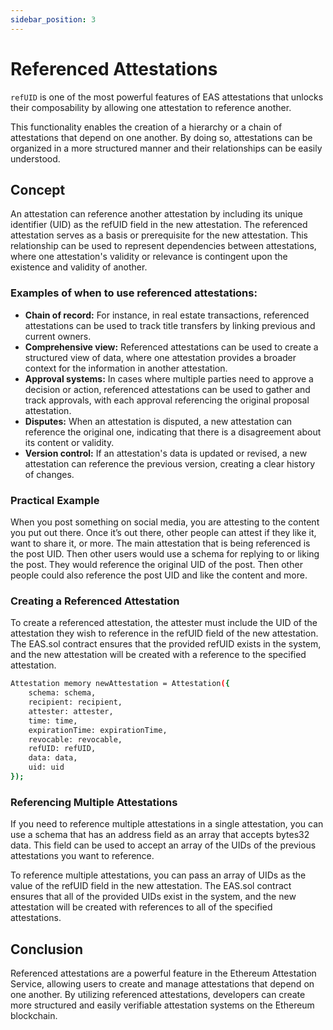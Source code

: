 ```yaml
---
sidebar_position: 3
---
```


# Referenced Attestations
`refUID` is one of the most powerful features of EAS attestations that unlocks their composability by allowing one attestation to reference another.

This functionality enables the creation of a hierarchy or a chain of attestations that depend on one another. By doing so, attestations can be organized in a more structured manner and their relationships can be easily understood.

## Concept
An attestation can reference another attestation by including its unique identifier (UID) as the refUID field in the new attestation. The referenced attestation serves as a basis or prerequisite for the new attestation. This relationship can be used to represent dependencies between attestations, where one attestation's validity or relevance is contingent upon the existence and validity of another.

### Examples of when to use referenced attestations:
- **Chain of record:** For instance, in real estate transactions, referenced attestations can be used to track title transfers by linking previous and current owners.
- **Comprehensive view:** Referenced attestations can be used to create a structured view of data, where one attestation provides a broader context for the information in another attestation.
- **Approval systems:** In cases where multiple parties need to approve a decision or action, referenced attestations can be used to gather and track approvals, with each approval referencing the original proposal attestation.
- **Disputes:** When an attestation is disputed, a new attestation can reference the original one, indicating that there is a disagreement about its content or validity.
- **Version control:** If an attestation's data is updated or revised, a new attestation can reference the previous version, creating a clear history of changes.

### Practical Example
When you post something on social media, you are attesting to the content you put out there. Once it’s out there, other people can attest if they like it, want to share it, or more. The main attestation that is being referenced is the post UID. Then other users would use a schema for replying to or liking the post. They would reference the original UID of the post. Then other people could also reference the post UID and like the content and more.

### Creating a Referenced Attestation
To create a referenced attestation, the attester must include the UID of the attestation they wish to reference in the refUID field of the new attestation. The EAS.sol contract ensures that the provided refUID exists in the system, and the new attestation will be created with a reference to the specified attestation.

```bash solidity
Attestation memory newAttestation = Attestation({
    schema: schema,
    recipient: recipient,
    attester: attester,
    time: time,
    expirationTime: expirationTime,
    revocable: revocable,
    refUID: refUID,
    data: data,
    uid: uid
});
```
### Referencing Multiple Attestations
If you need to reference multiple attestations in a single attestation, you can use a schema that has an address field as an array that accepts bytes32 data. This field can be used to accept an array of the UIDs of the previous attestations you want to reference.

To reference multiple attestations, you can pass an array of UIDs as the value of the refUID field in the new attestation. The EAS.sol contract ensures that all of the provided UIDs exist in the system, and the new attestation will be created with references to all of the specified attestations.

## Conclusion
Referenced attestations are a powerful feature in the Ethereum Attestation Service, allowing users to create and manage attestations that depend on one another. By utilizing referenced attestations, developers can create more structured and easily verifiable attestation systems on the Ethereum blockchain.